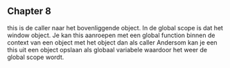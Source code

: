 ## Chapter 8
this is de caller naar het bovenliggende object.
In de global scope is dat het window object.
Je kan this aanroepen met een global function binnen de context van een object met het object dan als caller
Andersom kan je een this uit een object opslaan als globaal variabele waardoor het weer de global scope wordt.
